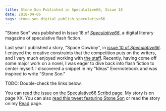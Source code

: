 ```yaml
---
title: Stone Son Published in Speculative66, Issue 18
date: 2018-04-06
tags: stone-son digital publish speculative66
---
```

"Stone Son" was published in Issue 18 of [_Speculative66_](http://speculative66.weebly.com/), a digital literary magazine of speculative flash fiction.

<!--more-->

Last year I published a story, "Space Cowboy", in [issue 10 of _Speculative66_](https://www.scribd.com/document/353084811/speculative-66-issue-10). I enjoyed the creative constraints that the competition puts on the writers, and I very much enjoyed working with [the staff](https://twitter.com/LLMadridWriter). Recently, having come off some major work on a novel, I was eager to dive back into flash fiction to center myself. I discovered a snippet in my "Ideas" Evernotebook and was inspired to write "Stone Son."

TODO: Double-check the links below.

You can [read the issue on the Speculative66 Scribd page](https://www.scribd.com/document/353084811/speculative-66-issue-18). My story is on page XX. You can also [read this tweet featuring Stone Son](https://twitter.com/Speculative_66/status/XXX) or read the story on my [Read](/read/) page.
